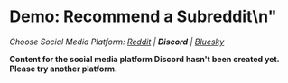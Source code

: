 # Demo: Recommend a Subreddit\n"
_Choose Social Media Platform: <a href='../../../reddit/ch11_recommendations/05_recommend_bot/03_demo_recommend.html'>Reddit</a> | __Discord__ | <a href='../../../bsky/ch11_recommendations/05_recommend_bot/03_demo_recommend.html'>Bluesky</a>_

__Content for the social media platform Discord hasn't been created yet. Please try another platform.__